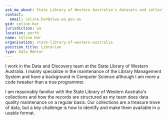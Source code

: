 ```yaml
---
ask_me_about: State Library of Western Australia's datasets and collections
contact:
  email: celine.har@slwa.wa.gov.au
gid: celine-har
jurisdiction: wa
location: perth
name: Celine Har
organisation: state-library-of-western-australia
position_title: Librarian
type: Data Mentor
---
```


I work in the Data and Discovery team at the State Library of Western Australia. I mainly specialize in the maintenance of the Library Management System and have a background in Computer Science although I am more a code tweaker than a true programmer. 

I am reasonably familiar with the State Library of Western Australia's collections and how the records are structured as my team does data quality maintenance on a regular basis. Our collections are a treasure trove of data, but a key challenge is how to identify and make them available in a usable format.